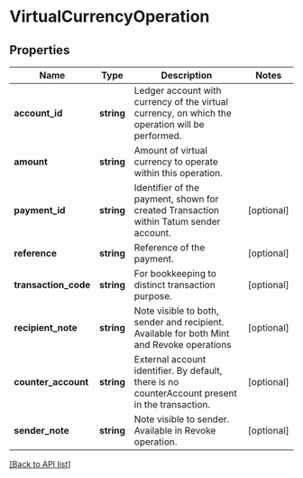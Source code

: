 # VirtualCurrencyOperation

## Properties

Name | Type | Description | Notes
------------ | ------------- | ------------- | -------------
**account_id** | **string** | Ledger account with currency of the virtual currency, on which the operation will be performed. |
**amount** | **string** | Amount of virtual currency to operate within this operation. |
**payment_id** | **string** | Identifier of the payment, shown for created Transaction within Tatum sender account. | [optional]
**reference** | **string** | Reference of the payment. | [optional]
**transaction_code** | **string** | For bookkeeping to distinct transaction purpose. | [optional]
**recipient_note** | **string** | Note visible to both, sender and recipient. Available for both Mint and Revoke operations | [optional]
**counter_account** | **string** | External account identifier. By default, there is no counterAccount present in the transaction. | [optional]
**sender_note** | **string** | Note visible to sender. Available in Revoke operation. | [optional]

[[Back to API list]](../../README.md#api-endpoints)
